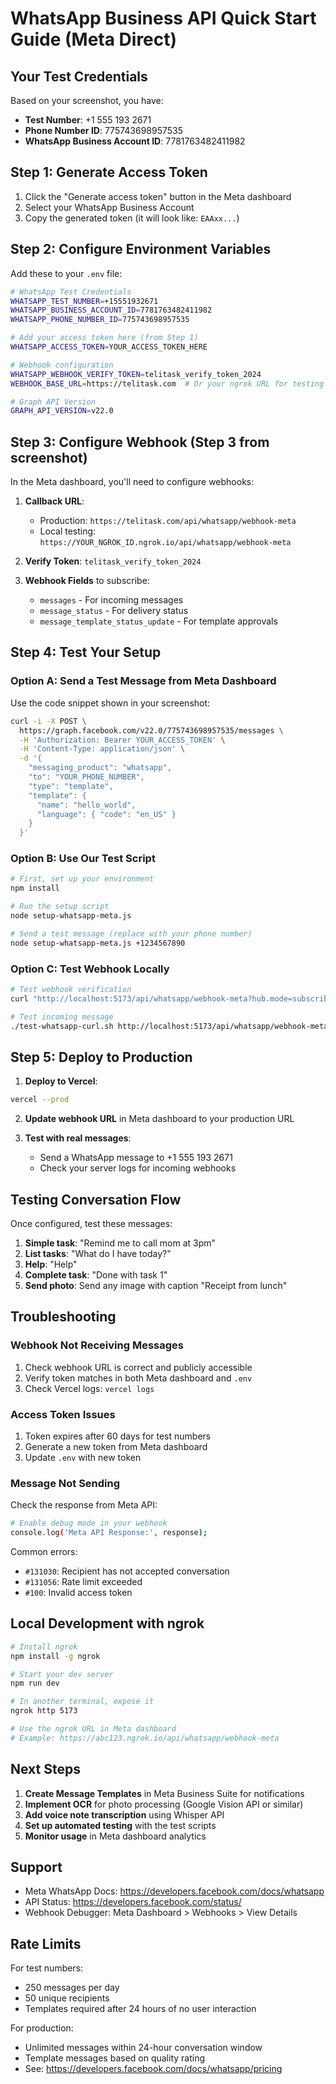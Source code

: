 # WhatsApp Business API Quick Start Guide (Meta Direct)

## Your Test Credentials

Based on your screenshot, you have:
- **Test Number**: +1 555 193 2671
- **Phone Number ID**: 775743698957535  
- **WhatsApp Business Account ID**: 7781763482411982

## Step 1: Generate Access Token

1. Click the "Generate access token" button in the Meta dashboard
2. Select your WhatsApp Business Account
3. Copy the generated token (it will look like: `EAAxx...`)

## Step 2: Configure Environment Variables

Add these to your `.env` file:

```bash
# WhatsApp Test Credentials
WHATSAPP_TEST_NUMBER=+15551932671
WHATSAPP_BUSINESS_ACCOUNT_ID=7781763482411982
WHATSAPP_PHONE_NUMBER_ID=775743698957535

# Add your access token here (from Step 1)
WHATSAPP_ACCESS_TOKEN=YOUR_ACCESS_TOKEN_HERE

# Webhook configuration
WHATSAPP_WEBHOOK_VERIFY_TOKEN=telitask_verify_token_2024
WEBHOOK_BASE_URL=https://telitask.com  # Or your ngrok URL for testing

# Graph API Version
GRAPH_API_VERSION=v22.0
```

## Step 3: Configure Webhook (Step 3 from screenshot)

In the Meta dashboard, you'll need to configure webhooks:

1. **Callback URL**: 
   - Production: `https://telitask.com/api/whatsapp/webhook-meta`
   - Local testing: `https://YOUR_NGROK_ID.ngrok.io/api/whatsapp/webhook-meta`

2. **Verify Token**: `telitask_verify_token_2024`

3. **Webhook Fields** to subscribe:
   - `messages` - For incoming messages
   - `message_status` - For delivery status
   - `message_template_status_update` - For template approvals

## Step 4: Test Your Setup

### Option A: Send a Test Message from Meta Dashboard

Use the code snippet shown in your screenshot:

```bash
curl -i -X POST \
  https://graph.facebook.com/v22.0/775743698957535/messages \
  -H 'Authorization: Bearer YOUR_ACCESS_TOKEN' \
  -H 'Content-Type: application/json' \
  -d '{ 
    "messaging_product": "whatsapp",
    "to": "YOUR_PHONE_NUMBER",
    "type": "template",
    "template": { 
      "name": "hello_world",
      "language": { "code": "en_US" }
    }
  }'
```

### Option B: Use Our Test Script

```bash
# First, set up your environment
npm install

# Run the setup script
node setup-whatsapp-meta.js

# Send a test message (replace with your phone number)
node setup-whatsapp-meta.js +1234567890
```

### Option C: Test Webhook Locally

```bash
# Test webhook verification
curl "http://localhost:5173/api/whatsapp/webhook-meta?hub.mode=subscribe&hub.verify_token=telitask_verify_token_2024&hub.challenge=test"

# Test incoming message
./test-whatsapp-curl.sh http://localhost:5173/api/whatsapp/webhook-meta +1234567890
```

## Step 5: Deploy to Production

1. **Deploy to Vercel**:
```bash
vercel --prod
```

2. **Update webhook URL** in Meta dashboard to your production URL

3. **Test with real messages**:
   - Send a WhatsApp message to +1 555 193 2671
   - Check your server logs for incoming webhooks

## Testing Conversation Flow

Once configured, test these messages:

1. **Simple task**: "Remind me to call mom at 3pm"
2. **List tasks**: "What do I have today?"
3. **Help**: "Help"
4. **Complete task**: "Done with task 1"
5. **Send photo**: Send any image with caption "Receipt from lunch"

## Troubleshooting

### Webhook Not Receiving Messages

1. Check webhook URL is correct and publicly accessible
2. Verify token matches in both Meta dashboard and `.env`
3. Check Vercel logs: `vercel logs`

### Access Token Issues

1. Token expires after 60 days for test numbers
2. Generate a new token from Meta dashboard
3. Update `.env` with new token

### Message Not Sending

Check the response from Meta API:
```bash
# Enable debug mode in your webhook
console.log('Meta API Response:', response);
```

Common errors:
- `#131030`: Recipient has not accepted conversation
- `#131056`: Rate limit exceeded
- `#100`: Invalid access token

## Local Development with ngrok

```bash
# Install ngrok
npm install -g ngrok

# Start your dev server
npm run dev

# In another terminal, expose it
ngrok http 5173

# Use the ngrok URL in Meta dashboard
# Example: https://abc123.ngrok.io/api/whatsapp/webhook-meta
```

## Next Steps

1. **Create Message Templates** in Meta Business Suite for notifications
2. **Implement OCR** for photo processing (Google Vision API or similar)
3. **Add voice note transcription** using Whisper API
4. **Set up automated testing** with the test scripts
5. **Monitor usage** in Meta dashboard analytics

## Support

- Meta WhatsApp Docs: https://developers.facebook.com/docs/whatsapp
- API Status: https://developers.facebook.com/status/
- Webhook Debugger: Meta Dashboard > Webhooks > View Details

## Rate Limits

For test numbers:
- 250 messages per day
- 50 unique recipients
- Templates required after 24 hours of no user interaction

For production:
- Unlimited messages within 24-hour conversation window
- Template messages based on quality rating
- See: https://developers.facebook.com/docs/whatsapp/pricing